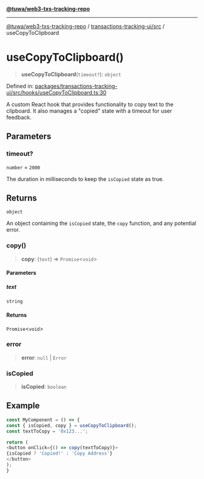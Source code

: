 [**@tuwa/web3-txs-tracking-repo**](../../../README.md)

***

[@tuwa/web3-txs-tracking-repo](../../../README.md) / [transactions-tracking-ui/src](../README.md) / useCopyToClipboard

# useCopyToClipboard()

> **useCopyToClipboard**(`timeout?`): `object`

Defined in: [packages/transactions-tracking-ui/src/hooks/useCopyToClipboard.ts:30](https://github.com/TuwaIO/web3-transactions-tracking/blob/21552a1c460bd6fb4d2af4641aec8b8b8280f1ea/packages/transactions-tracking-ui/src/hooks/useCopyToClipboard.ts#L30)

A custom React hook that provides functionality to copy text to the clipboard.
It also manages a "copied" state with a timeout for user feedback.

## Parameters

### timeout?

`number` = `2000`

The duration in milliseconds to keep the `isCopied` state as true.

## Returns

`object`

An object containing the `isCopied` state, the `copy` function, and any potential error.

### copy()

> **copy**: (`text`) => `Promise`\<`void`\>

#### Parameters

##### text

`string`

#### Returns

`Promise`\<`void`\>

### error

> **error**: `null` \| `Error`

### isCopied

> **isCopied**: `boolean`

## Example

```ts
const MyComponent = () => {
const { isCopied, copy } = useCopyToClipboard();
const textToCopy = '0x123...';

return (
<button onClick={() => copy(textToCopy)}>
{isCopied ? 'Copied!' : 'Copy Address'}
</button>
);
}
```
